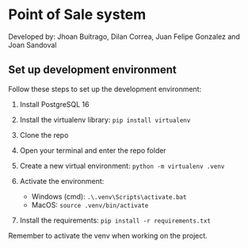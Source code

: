# Point of Sale system
Developed by: Jhoan Buitrago, Dilan Correa, Juan Felipe Gonzalez and Joan Sandoval

## Set up development environment

Follow these steps to set up the development environment:

1. Install PostgreSQL 16
2. ⁠Install the virtualenv library: `pip install virtualenv`

3. Clone the repo
4. ⁠Open your terminal and enter the repo folder

5. Create a new virtual environment: `⁠python -m virtualenv .venv`

6. Activate the environment:

    - Windows (cmd): `⁠.\.venv\Scripts\activate.bat`
    - MacOS: `source .venv/bin/activate`

7. ⁠Install the requirements: `pip install -r requirements.txt`

Remember to activate the venv when working on the project.
